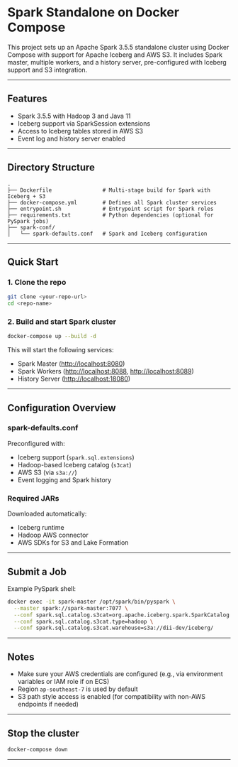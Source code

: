 # Spark Standalone on Docker Compose

This project sets up an Apache Spark 3.5.5 standalone cluster using Docker Compose with support for Apache Iceberg and AWS S3.
It includes Spark master, multiple workers, and a history server, pre-configured with Iceberg support and S3 integration.

---

## Features

* Spark 3.5.5 with Hadoop 3 and Java 11
* Iceberg support via SparkSession extensions
* Access to Iceberg tables stored in AWS S3
* Event log and history server enabled

---

## Directory Structure

```
.
├── Dockerfile                # Multi-stage build for Spark with Iceberg + S3
├── docker-compose.yml        # Defines all Spark cluster services
├── entrypoint.sh             # Entrypoint script for Spark roles
├── requirements.txt          # Python dependencies (optional for PySpark jobs)
├── spark-conf/
│   └── spark-defaults.conf   # Spark and Iceberg configuration
```

---

## Quick Start

### 1. Clone the repo

```bash
git clone <your-repo-url>
cd <repo-name>
```

### 2. Build and start Spark cluster

```bash
docker-compose up --build -d
```

This will start the following services:

* Spark Master ([http://localhost:8080](http://localhost:8080))
* Spark Workers ([http://localhost:8088](http://localhost:8088), [http://localhost:8089](http://localhost:8089))
* History Server ([http://localhost:18080](http://localhost:18080))

---

## Configuration Overview

### spark-defaults.conf

Preconfigured with:

* Iceberg support (`spark.sql.extensions`)
* Hadoop-based Iceberg catalog (`s3cat`)
* AWS S3 (via `s3a://`)
* Event logging and Spark history

### Required JARs

Downloaded automatically:

* Iceberg runtime
* Hadoop AWS connector
* AWS SDKs for S3 and Lake Formation

---

## Submit a Job

Example PySpark shell:

```bash
docker exec -it spark-master /opt/spark/bin/pyspark \
  --master spark://spark-master:7077 \
  --conf spark.sql.catalog.s3cat=org.apache.iceberg.spark.SparkCatalog \
  --conf spark.sql.catalog.s3cat.type=hadoop \
  --conf spark.sql.catalog.s3cat.warehouse=s3a://dii-dev/iceberg/
```

---

## Notes

* Make sure your AWS credentials are configured (e.g., via environment variables or IAM role if on ECS)
* Region `ap-southeast-7` is used by default
* S3 path style access is enabled (for compatibility with non-AWS endpoints if needed)

---

## Stop the cluster

```bash
docker-compose down
```

---
